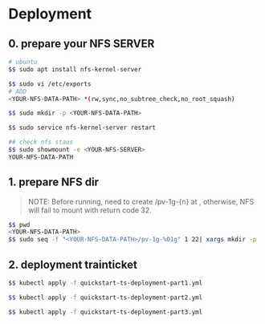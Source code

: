 # Deployment

## 0. prepare your NFS SERVER
```bash
# ubuntu
$$ sudo apt install nfs-kernel-server

$$ sudo vi /etc/exports
# ADD
<YOUR-NFS-DATA-PATH> *(rw,sync,no_subtree_check,no_root_squash)

$$ sudo mkdir -p <YOUR-NFS-DATA-PATH>

$$ sudo service nfs-kernel-server restart

## check nfs staus
$$ sudo showmount -e <YOUR-NFS-SERVER>
YOUR-NFS-DATA-PATH
```

## 1. prepare NFS dir
> NOTE: Before running, need to create <YOUR-NFS-DATA-PATH>/pv-1g-{n} at <YOUR-NFS-SERVER>, otherwise, NFS will fail to mount with return code 32.

```bash
$$ pwd
<YOUR-NFS-DATA-PATH>
$$ sudo seq -f "<YOUR-NFS-DATA-PATH>/pv-1g-%01g" 1 22| xargs mkdir -p

```


## 2. deployment trainticket

```bash
$$ kubectl apply -f quickstart-ts-deployment-part1.yml

$$ kubectl apply -f quickstart-ts-deployment-part2.yml

$$ kubectl apply -f quickstart-ts-deployment-part3.yml
```
